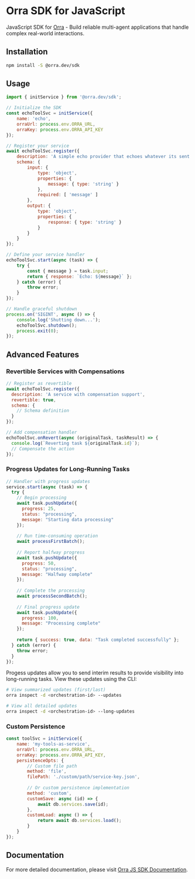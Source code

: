 # Orra SDK for JavaScript

JavaScript SDK for [Orra](https://github.com/orra-dev/orra) - Build reliable multi-agent applications that handle complex real-world interactions.

## Installation

```bash
npm install -S @orra.dev/sdk
```

## Usage

```javascript
import { initService } from '@orra.dev/sdk';

// Initialize the SDK
const echoToolSvc = initService({
	name: 'echo',
	orraUrl: process.env.ORRA_URL,
	orraKey: process.env.ORRA_API_KEY
});

// Register your service
await echoToolSvc.register({
	description: 'A simple echo provider that echoes whatever its sent',
	schema: {
		input: {
			type: 'object',
			properties: {
				message: { type: 'string' }
			},
			required: [ 'message' ]
		},
		output: {
			type: 'object',
			properties: {
				response: { type: 'string' }
			}
		}
	}
});

// Define your service handler
echoToolSvc.start(async (task) => {
	try {
		const { message } = task.input;
		return { response: `Echo: ${message}` };
	} catch (error) {
		throw error;
	}
});

// Handle graceful shutdown
process.on('SIGINT', async () => {
	console.log('Shutting down...');
	echoToolSvc.shutdown();
	process.exit(0);
});
```

## Advanced Features

### Revertible Services with Compensations

```javascript
// Register as revertible
await echoToolSvc.register({
  description: 'A service with compensation support',
  revertible: true,
  schema: {
    // Schema definition
  }
});

// Add compensation handler
echoToolSvc.onRevert(async (originalTask, taskResult) => {
  console.log(`Reverting task ${originalTask.id}`);
  // Compensate the action
});
```

### Progress Updates for Long-Running Tasks

```javascript
// Handler with progress updates
service.start(async (task) => {
  try {
    // Begin processing
    await task.pushUpdate({
      progress: 25,
      status: "processing",
      message: "Starting data processing"
    });
    
    // Run time-consuming operation
    await processFirstBatch();
    
    // Report halfway progress
    await task.pushUpdate({
      progress: 50,
      status: "processing",
      message: "Halfway complete"
    });
    
    // Complete the processing
    await processSecondBatch();
    
    // Final progress update
    await task.pushUpdate({
      progress: 100,
      message: "Processing complete"
    });
    
    return { success: true, data: "Task completed successfully" };
  } catch (error) {
    throw error;
  }
});
```

Progess updates allow you to send interim results to provide visibility into long-running tasks. View these updates using the CLI:

```bash
# View summarized updates (first/last)
orra inspect -d <orchestration-id> --updates

# View all detailed updates
orra inspect -d <orchestration-id> --long-updates
```

### Custom Persistence

```javascript
const toolSvc = initService({
	name: 'my-tools-as-service',
	orraUrl: process.env.ORRA_URL,
	orraKey: process.env.ORRA_API_KEY,
	persistenceOpts: {
		// Custom file path
		method: 'file',
		filePath: './custom/path/service-key.json',
		
		// Or custom persistence implementation
		method: 'custom',
		customSave: async (id) => {
			await db.services.save(id);
		},
		customLoad: async () => {
			return await db.services.load();
		}
	}
});
```

## Documentation

For more detailed documentation, please visit [Orra JS SDK Documentation](https://github.com/orra-dev/orra/blob/main/docs/sdks/js-sdk.md).
